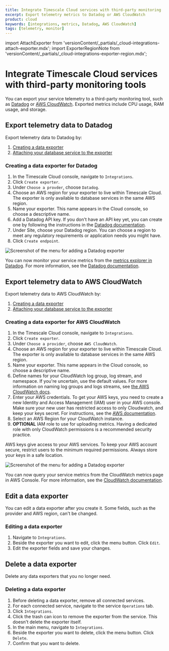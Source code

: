 ```yaml
---
title: Integrate Timescale Cloud services with third-party monitoring
excerpt: Export telemetry metrics to Datadog or AWS CloudWatch
product: cloud
keywords: [integrations, metrics, Datadog, AWS CloudWatch]
tags: [telemetry, monitor]
---
```


import AttachExporter from 'versionContent/_partials/_cloud-integrations-attach-exporter.mdx';
import ExporterRegionNote from 'versionContent/_partials/_cloud-integrations-exporter-region.mdx';

# Integrate Timescale Cloud services with third-party monitoring tools

You can export your service telemetry to a third-party monitoring tool, such as
[Datadog][datadog] or [AWS CloudWatch][cloudwatch]. Exported metrics include
CPU usage, RAM usage, and storage.

## Export telemetry data to Datadog

Export telemetry data to Datadog by:

1.  [Creating a data exporter][create-exporter-datadog]
1.  [Attaching your database service to the exporter][attach-exporter-datadog]

<ExporterRegionNote />

<procedure>

### Creating a data exporter for Datadog

1.  In the Timescale Cloud console, navigate to `Integrations`.
1.  Click `Create exporter`.
1.  Under `Choose a provder`, choose `Datadog`.
1.  Choose an AWS region for your exporter to live within Timescale Cloud. The
    exporter is only available to database services in the same AWS region.
1.  Name your exporter. This name appears in the Cloud console, so choose a
    descriptive name.
1.  Add a Datadog API key. If you don't have an API key yet, you can create one
    by following the instructions in the [Datadog
    documentation][datadog-api-key].
1.  Under Site, choose your Datadog region. You can choose a region to meet any
    regulatory requirements or application needs you might have.
1.  Click `Create endpoint`.

<img class="main-content__illustration"
src="https://s3.amazonaws.com/assets.timescale.com/docs/images/tsc-integrations-datadog.png"
alt="Screenshot of the menu for adding a Datadog exporter" />

</procedure>

<AttachExporter integration="Datadog" />

You can now monitor your service metrics from the [metrics explorer in
Datadog][datadog-metrics-explorer]. For more information, see the [Datadog
documentation][datadog-docs].

## Export telemetry data to AWS CloudWatch

Export telemetry data to AWS CloudWatch by:

1.  [Creating a data exporter][create-exporter-aws]
1.  [Attaching your database service to the exporter][attach-exporter-aws]

<ExporterRegionNote />

<procedure>

### Creating a data exporter for AWS CloudWatch

1.  In the Timescale Cloud console, navigate to `Integrations`.
1.  Click `Create exporter`.
1.  Under `Choose a provider`, choose `AWS CloudWatch`.
1.  Choose an AWS region for your exporter to live within Timescale Cloud. The
    exporter is only available to database services in the same AWS region.
1.  Name your exporter. This name appears in the Cloud console, so choose a
    descriptive name.
1.  Define names for your CloudWatch log group, log stream, and namespace. If
    you're uncertain, use the default values. For more information on naming log
    groups and logs streams, see [the AWS CloudWatch
    docs][cloudwatch-log-naming].
1.  Enter your AWS credentials. To get your AWS keys, you need to create a new
    Identity and Access Management (IAM) user in your AWS console. Make sure
    your new user has restricted access to only Cloudwatch, and keep your keys
    secret. For instructions, see the [AWS documentation][aws-access-keys].
1.  Select an AWS Region for your CloudWatch instance.
1.  **OPTIONAL** IAM role to use for uploading metrics. Having a dedicated role
    with only CloudWatch permissions is a recommended security practice.

<highlight type="warning">
AWS keys give access to your AWS services. To keep your AWS account secure,
restrict users to the minimum required permissions. Always store your keys in a
safe location.
</highlight>

<img class="main-content__illustration"
src="https://s3.amazonaws.com/assets.timescale.com/docs/images/tsc-integrations-cloudwatch.png"
alt="Screenshot of the menu for adding a Datadog exporter" />

</procedure>

<AttachExporter integration="CloudWatch" />

You can now query your service metrics from the CloudWatch metrics page in AWS
Console. For more information, see the [CloudWatch
documentation][cloudwatch-docs].

## Edit a data exporter

You can edit a data exporter after you create it. Some fields, such as the
provider and AWS region, can't be changed.

<procedure>

### Editing a data exporter

1.  Navigate to `Integrations`.
1.  Beside the exporter you want to edit, click the menu button. Click `Edit`.
1.  Edit the exporter fields and save your changes.

</procedure>

## Delete a data exporter

Delete any data exporters that you no longer need.

<procedure>

### Deleting a data exporter

1.  Before deleting a data exporter, remove all connected services.
1.  For each connected service, navigate to the service `Operations` tab.
1.  Click `Integrations`.
1.  Click the trash can icon to remove the exporter from the service. This
    doesn't delete the exporter itself.
1.  In the main menu, navigate to `Integrations`.
1.  Beside the exporter you want to delete, click the menu button. Click
    `Delete`.
1.  Confirm that you want to delete.

</procedure>

[create-exporter-datadog]: /cloud/:currentVersion:/integrations/#export-telemetry-data-to-datadog
[attach-exporter-datadog]: /cloud/:currentVersion:/integrations/#attaching-a-datadog-data-exporter-to-a-service
[create-exporter-aws]: /cloud/:currentVersion:/integrations/#creating-a-data-exporter-for-aws-cloudwatch
[attach-exporter-aws]: /cloud/:currentVersion:/integrations/#attaching-a-cloudwatch-data-exporter-to-a-service
[aws-access-keys]: <https://docs.aws.amazon.com/IAM/latest/UserGuide/id_users_create.html#id_users_create_console>
[cloudwatch]: <https://aws.amazon.com/cloudwatch/>
[cloudwatch-docs]: <https://docs.aws.amazon.com/cloudwatch/index.html>
[cloudwatch-log-naming]: <https://docs.aws.amazon.com/AmazonCloudWatch/latest/logs/Working-with-log-groups-and-streams.html>
[datadog]: <https://www.datadoghq.com>
[datadog-api-key]: <https://docs.datadoghq.com/account_management/api-app-keys/#add-an-api-key-or-client-token>
[datadog-docs]: <https://docs.datadoghq.com/>
[datadog-metrics-explorer]: <https://app.datadoghq.com/metric/explorer>
